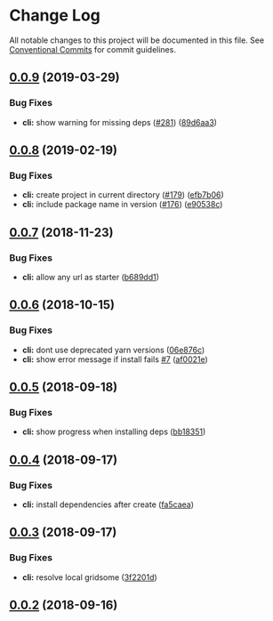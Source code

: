 # Change Log

All notable changes to this project will be documented in this file.
See [Conventional Commits](https://conventionalcommits.org) for commit guidelines.

## [0.0.9](https://github.com/gridsome/gridsome/tree/master/packages/cli/compare/@gridsome/cli@0.0.8...@gridsome/cli@0.0.9) (2019-03-29)


### Bug Fixes

* **cli:** show warning for missing deps ([#281](https://github.com/gridsome/gridsome/tree/master/packages/cli/issues/281)) ([89d6aa3](https://github.com/gridsome/gridsome/tree/master/packages/cli/commit/89d6aa3))





<a name="0.0.8"></a>
## [0.0.8](https://github.com/gridsome/gridsome/tree/master/packages/cli/compare/@gridsome/cli@0.0.7...@gridsome/cli@0.0.8) (2019-02-19)


### Bug Fixes

* **cli:** create project in current directory ([#179](https://github.com/gridsome/gridsome/tree/master/packages/cli/issues/179)) ([efb7b06](https://github.com/gridsome/gridsome/tree/master/packages/cli/commit/efb7b06))
* **cli:** include package name in version ([#176](https://github.com/gridsome/gridsome/tree/master/packages/cli/issues/176)) ([e90538c](https://github.com/gridsome/gridsome/tree/master/packages/cli/commit/e90538c))





<a name="0.0.7"></a>
## [0.0.7](https://github.com/gridsome/gridsome/compare/@gridsome/cli@0.0.6...@gridsome/cli@0.0.7) (2018-11-23)


### Bug Fixes

* **cli:** allow any url as starter ([b689dd1](https://github.com/gridsome/gridsome/commit/b689dd1))


<a name="0.0.6"></a>
## [0.0.6](https://github.com/gridsome/gridsome/compare/@gridsome/cli@0.0.5...@gridsome/cli@0.0.6) (2018-10-15)


### Bug Fixes

* **cli:** dont use deprecated yarn versions ([06e876c](https://github.com/gridsome/gridsome/commit/06e876c))
* **cli:** show error message if install fails [#7](https://github.com/gridsome/gridsome/issues/7) ([af0021e](https://github.com/gridsome/gridsome/commit/af0021e))


<a name="0.0.5"></a>
## [0.0.5](https://github.com/gridsome/gridsome/compare/@gridsome/cli@0.0.4...@gridsome/cli@0.0.5) (2018-09-18)


### Bug Fixes

* **cli:** show progress when installing deps ([bb18351](https://github.com/gridsome/gridsome/commit/bb18351))


<a name="0.0.4"></a>
## [0.0.4](https://github.com/gridsome/gridsome/compare/@gridsome/cli@0.0.3...@gridsome/cli@0.0.4) (2018-09-17)


### Bug Fixes

* **cli:** install dependencies after create ([fa5caea](https://github.com/gridsome/gridsome/commit/fa5caea))


<a name="0.0.3"></a>
## [0.0.3](https://github.com/gridsome/gridsome/compare/142896c2454016dc989a7872faffec7263fc658c...@gridsome/cli@0.0.3) (2018-09-17)


### Bug Fixes

* **cli:** resolve local gridsome ([3f2201d](https://github.com/gridsome/gridsome/commit/3f2201d))



<a name="0.0.2"></a>
## [0.0.2](https://github.com/gridsome/gridsome/compare/142896c2454016dc989a7872faffec7263fc658c...@gridsome/cli@0.0.3) (2018-09-16)
